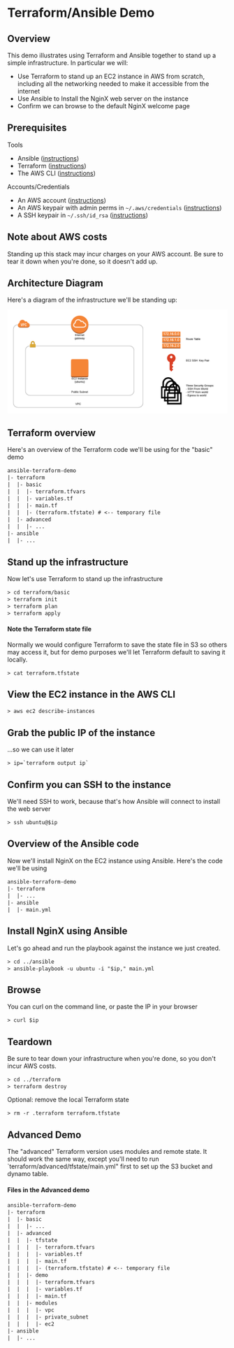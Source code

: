 
# Terraform/Ansible Demo

## Overview
This demo illustrates using Terraform and Ansible together to stand up a simple infrastructure. In particular we will:

- Use Terraform to stand up an EC2 instance in AWS from scratch, including all the networking needed to make it accessible from the internet
- Use Ansible to Install the NginX web server on the instance
- Confirm we can browse to the default NginX welcome page

## Prerequisites
Tools
- Ansible ([instructions](https://docs.ansible.com/ansible/latest/installation_guide/intro_installation.html))
- Terraform ([instructions](https://learn.hashicorp.com/terraform/getting-started/install.html))
- The AWS CLI ([instructions](https://docs.aws.amazon.com/cli/latest/userguide/cli-chap-install.html))

Accounts/Credentials
- An AWS account ([instructions](https://aws.amazon.com/premiumsupport/knowledge-center/create-and-activate-aws-account/))
- An AWS keypair with admin perms in `~/.aws/credentials` ([instructions](https://docs.aws.amazon.com/cli/latest/userguide/cli-chap-configure.html))
- A SSH keypair in `~/.ssh/id_rsa` ([instructions](https://confluence.atlassian.com/bitbucketserver/creating-ssh-keys-776639788.html))

## Note about AWS costs
Standing up this stack may incur charges on your AWS account. Be sure to tear it down when you're done, so it doesn't add up.

## Architecture Diagram
Here's a diagram of the infrastructure we'll be standing up:

![](images/ansible-terraform-demo.png)

## Terraform overview
Here's an overview of the Terraform code we'll be using for the "basic" demo

```
ansible-terraform-demo
|- terraform
|  |- basic
|  |  |- terraform.tfvars
|  |  |- variables.tf
|  |  |- main.tf
|  |  |- (terraform.tfstate) # <-- temporary file
|  |- advanced
|  |  |- ...
|- ansible
|  |- ...
```

## Stand up the infrastructure
Now let's use Terraform to stand up the infrastructure

```
> cd terraform/basic
> terraform init
> terraform plan
> terraform apply
```

#### Note the Terraform state file
Normally we would configure Terraform to save the state file in S3 so others may access it, but for demo purposes we'll let Terraform default to saving it locally.
```
> cat terraform.tfstate
```

## View the EC2 instance in the AWS CLI
```
> aws ec2 describe-instances
```

## Grab the public IP of the instance
...so we can use it later
```
> ip=`terraform output ip`
```

## Confirm you can SSH to the instance
We'll need SSH to work, because that's how Ansible will connect to install the web server
```
> ssh ubuntu@$ip
```

## Overview of the Ansible code
Now we'll install NginX on the EC2 instance using Ansible. Here's the code we'll be using

```
ansible-terraform-demo
|- terraform
|  |- ...
|- ansible
|  |- main.yml
```

## Install NginX using Ansible
Let's go ahead and run the playbook against the instance we just created.

```
> cd ../ansible
> ansible-playbook -u ubuntu -i "$ip," main.yml
```

## Browse
You can curl on the command line, or paste the IP in your browser
```
> curl $ip
```

## Teardown
Be sure to tear down your infrastructure when you're done, so you don't incur AWS costs.
```
> cd ../terraform
> terraform destroy
```

Optional: remove the local Terraform state
```
> rm -r .terraform terraform.tfstate
```

## Advanced Demo

The "advanced" Terraform version uses modules and remote state. It should work the same way, except you'll need to run `terraform/advanced/tfstate/main.yml" first to set up the S3 bucket and dynamo table.

#### Files in the Advanced demo
```
ansible-terraform-demo
|- terraform
|  |- basic
|  |  |- ...
|  |- advanced
|  |  |- tfstate
|  |  |  |- terraform.tfvars
|  |  |  |- variables.tf
|  |  |  |- main.tf
|  |  |  |- (terraform.tfstate) # <-- temporary file
|  |  |- demo
|  |  |  |- terraform.tfvars
|  |  |  |- variables.tf
|  |  |  |- main.tf
|  |  |- modules
|  |  |  |- vpc
|  |  |  |- private_subnet
|  |  |  |- ec2
|- ansible
|  |- ...
```
